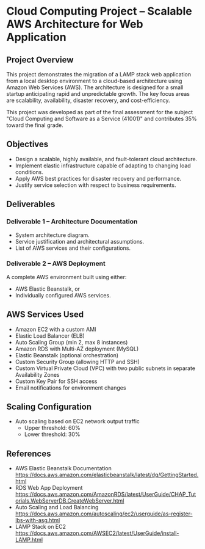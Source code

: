 # Cloud Computing Project – Scalable AWS Architecture for Web Application

## Project Overview

This project demonstrates the migration of a LAMP stack web application from a local desktop environment to a cloud-based architecture using Amazon Web Services (AWS). The architecture is designed for a small startup anticipating rapid and unpredictable growth. The key focus areas are scalability, availability, disaster recovery, and cost-efficiency.

This project was developed as part of the final assessment for the subject "Cloud Computing and Software as a Service (41001)" and contributes 35% toward the final grade.

## Objectives

- Design a scalable, highly available, and fault-tolerant cloud architecture.
- Implement elastic infrastructure capable of adapting to changing load conditions.
- Apply AWS best practices for disaster recovery and performance.
- Justify service selection with respect to business requirements.

## Deliverables

### Deliverable 1 – Architecture Documentation
- System architecture diagram.
- Service justification and architectural assumptions.
- List of AWS services and their configurations.

### Deliverable 2 – AWS Deployment
A complete AWS environment built using either:
- AWS Elastic Beanstalk, or
- Individually configured AWS services.

## AWS Services Used

- Amazon EC2 with a custom AMI
- Elastic Load Balancer (ELB)
- Auto Scaling Group (min 2, max 8 instances)
- Amazon RDS with Multi-AZ deployment (MySQL)
- Elastic Beanstalk (optional orchestration)
- Custom Security Group (allowing HTTP and SSH)
- Custom Virtual Private Cloud (VPC) with two public subnets in separate Availability Zones
- Custom Key Pair for SSH access
- Email notifications for environment changes

## Scaling Configuration

- Auto scaling based on EC2 network output traffic
  - Upper threshold: 60%
  - Lower threshold: 30%


## References

- AWS Elastic Beanstalk Documentation  
  https://docs.aws.amazon.com/elasticbeanstalk/latest/dg/GettingStarted.html
- RDS Web App Deployment  
  https://docs.aws.amazon.com/AmazonRDS/latest/UserGuide/CHAP_Tutorials.WebServerDB.CreateWebServer.html
- Auto Scaling and Load Balancing  
  https://docs.aws.amazon.com/autoscaling/ec2/userguide/as-register-lbs-with-asg.html
- LAMP Stack on EC2  
  https://docs.aws.amazon.com/AWSEC2/latest/UserGuide/install-LAMP.html
